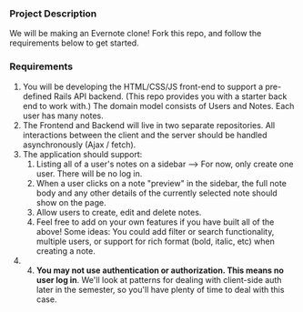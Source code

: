 ### Project Description

We will be making an Evernote clone!  Fork this repo, and follow the requirements below to get started.  

### Requirements
1. You will be developing the HTML/CSS/JS front-end to support a pre-defined Rails API backend. (This repo provides you with a starter back end to work with.) The domain model consists of Users and Notes. Each user has many notes.
2. The Frontend and Backend will live in two separate repositories. All interactions between the client and the server should be handled asynchronously (Ajax / fetch).
3. The application should support:
    1. Listing all of a user's notes on a sidebar -->  For now, only create one user.  There will be no log in.
    2. When a user clicks on a note "preview" in the sidebar, the full note body and any other details of the currently selected note should show on the page.  
    3. Allow users to create, edit and delete notes.
    4. Feel free to add on your own features if you have built all of the above!  Some ideas:  You could add filter or search functionality, multiple users, or support for rich format (bold, italic, etc) when creating a note.
3. 4. **You may not use authentication or authorization. This means no user log in**. We'll look at patterns for dealing with client-side auth later in the semester, so you'll have plenty of time to deal with this case.
